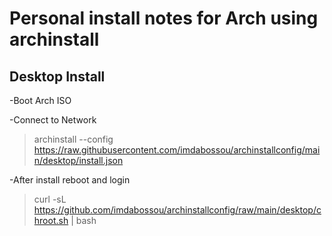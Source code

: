 # **Personal install notes for Arch using archinstall**

## Desktop Install

-Boot Arch ISO

-Connect to Network

> archinstall --config https://raw.githubusercontent.com/imdabossou/archinstallconfig/main/desktop/install.json

-After install reboot and login

> curl -sL https://github.com/imdabossou/archinstallconfig/raw/main/desktop/chroot.sh | bash
